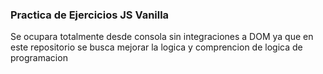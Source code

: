 ### Practica de Ejercicios JS Vanilla

Se ocupara totalmente desde consola sin integraciones a DOM ya que en este repositorio se busca mejorar la logica y comprencion de logica de programacion 


